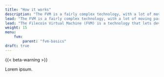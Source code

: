 ```yaml
---
title: "How it works"
description: "The FVM is a fairly complex technology, with a lot of moving part. On this page we'll cover the very basics of how the FVM functions, and point you to more indepth docs should you want to learn more."
lead: "The FVM is a fairly complex technology, with a lot of moving part. On this page we'll cover the very basics of how the FVM functions, and point you to more indepth docs should you want to learn more."
lead: "The Filecoin Virtual Machine (FVM) is a technology that lets developers deploy custom code to the Filecoin network and have the nodes on the network run that code. The FVM allows developers to link decentralized applications to verified storage -- a feature that needs to be added to the web3 ecosystem."
weight: 15
menu:
    fvm:
        parent: "fvm-basics"
draft: true
---
```


{{< beta-warning >}}

Lorem ipsum.
